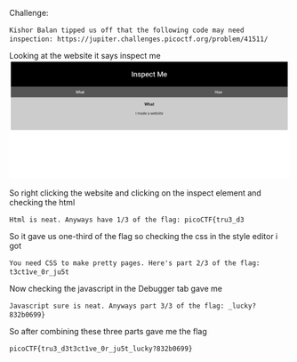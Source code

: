 Challenge:
```
Kishor Balan tipped us off that the following code may need inspection: https://jupiter.challenges.picoctf.org/problem/41511/
```
Looking at the website it says inspect me
<img src="Insp3ct0r.PNG" />

So right clicking the website and clicking on the inspect element and checking the html
``` 
Html is neat. Anyways have 1/3 of the flag: picoCTF{tru3_d3 
```
So it gave us one-third of the flag so checking the css in the style editor i got

```
You need CSS to make pretty pages. Here's part 2/3 of the flag: t3ct1ve_0r_ju5t
```
Now checking the javascript in the Debugger tab gave me
```
Javascript sure is neat. Anyways part 3/3 of the flag: _lucky?832b0699}
```
So after combining these three parts gave me the flag

``` 
picoCTF{tru3_d3t3ct1ve_0r_ju5t_lucky?832b0699}
```
